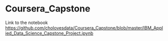 # Coursera_Capstone

Link to the notebook
https://github.com/cholovesdata/Coursera_Capstone/blob/master/IBM_Applied_Data_Science_Capstone_Project.ipynb
